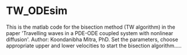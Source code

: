 # TW_ODEsim
This is the matlab code for the bisection method (TW algorithm) in the paper 'Travelling waves in a PDE-ODE coupled system with nonlinear diffusion'. 
Author: Koondanibha Mitra, PhD. 
Set the parameters, choose appropriate upper and lower velocities to start the bisection algorithm.....
